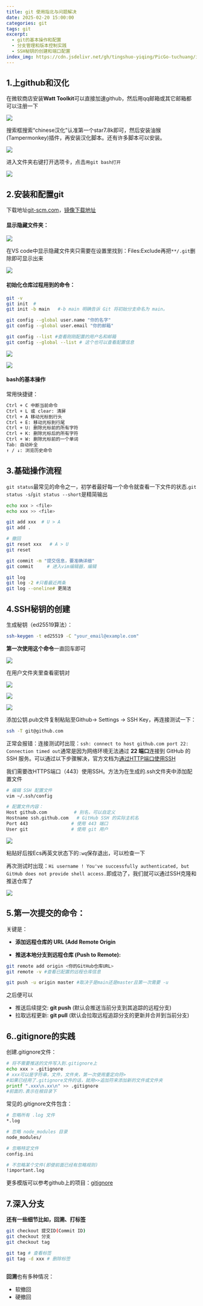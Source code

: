 ```yaml
---
title: git 使用指北与问题解决
date: 2025-02-20 15:00:00
categories: git
tags: git
excerpt: 
  - git的基本操作和配置
  - 分支管理和版本控制实践
  - SSH秘钥的创建和端口配置
index_img: https://cdn.jsdelivr.net/gh/tingshuo-yiqing/PicGo-tuchuang/img/QQ%E5%9B%BE%E7%89%8720241227171332(4).jpeg
---
```

## 1.上github和汉化

在微软商店安装**Watt Toolkit**可以直接加速github，然后用qq邮箱或其它邮箱都可以注册一下

![](https://cdn.jsdelivr.net/gh/tingshuo-yiqing/PicGo-tuchuang/img/20250219224935829.png)

搜索框搜索“chinese汉化”认准第一个star7.8k即可，然后安装油猴(Tampermonkey)插件，再安装汉化脚本。还有许多脚本可以安装。

![](https://cdn.jsdelivr.net/gh/tingshuo-yiqing/PicGo-tuchuang/img/20250219225253894.png)

进入文件夹右键打开选项卡，点击`用git bash打开`

![](https://cdn.jsdelivr.net/gh/tingshuo-yiqing/PicGo-tuchuang/img/20250220073842647.png)

## 2.安装和配置git

下载地址[git-scm.com](git-scm.com)，[镜像下载地址](https://registry.npmmirror.com/binary.html?path=git-for-windows/)

#### 显示隐藏文件夹：

![](https://cdn.jsdelivr.net/gh/tingshuo-yiqing/PicGo-tuchuang/img/20250219230110370.png)

在VS code中显示隐藏文件夹只需要在设置里找到：Files:Exclude再把`**/.git`删除即可显示出来

![](https://cdn.jsdelivr.net/gh/tingshuo-yiqing/PicGo-tuchuang/img/20250219231851407.png)

#### 初始化仓库过程用到的命令：

```bash
git -v
git init  #
git init -b main   #-b main 明确告诉 Git 将初始分支命名为 main。

git config --global user.name "你的名字"
git config --global user.email "你的邮箱"

git config --list #查看刚刚配置的用户名和邮箱
git config --global --list # 这个也可以查看配置信息
```

![](https://cdn.jsdelivr.net/gh/tingshuo-yiqing/PicGo-tuchuang/img/20250219232912375.png)

![](https://cdn.jsdelivr.net/gh/tingshuo-yiqing/PicGo-tuchuang/img/20250219232959200.png)

#### bash的基本操作

常用快捷键：

```bash
Ctrl + C 中断当前命令
Ctrl + L 或 clear: 清屏
Ctrl + A 移动光标到行头
Ctrl + E: 移动光标到行尾
Ctrl + U: 删除光标前的所有字符
Ctrl + K: 删除光标后的所有字符
Ctrl + W: 删除光标前的一个单词
Tab: 自动补全
↑ / ↓: 浏览历史命令
```

## 3.基础操作流程

`git status`最常见的命令之一，初学者最好每一个命令就查看一下文件的状态.`git status -s`/`git status --short`是精简输出

```bash
echo xxx > <file>
echo xxx >> <file>

git add xxx  # U > A
git add .

# 撤回
git reset xxx   # A > U
git reset

git commit -m "提交信息，要准确详细"
git commit     # 进入vim编辑器，编辑

git log 
git log -2 #只看最近两条
git log --oneline# 更简洁
```

## 4.SSH秘钥的创建

生成秘钥（ed25519算法）：

```bash
ssh-keygen -t ed25519 -C "your_email@example.com"  
```

**第一次使用这个命令**一直回车即可

![](https://cdn.jsdelivr.net/gh/tingshuo-yiqing/PicGo-tuchuang/img/20250220084432930.png)

在用户文件夹里查看密钥对

![](https://cdn.jsdelivr.net/gh/tingshuo-yiqing/PicGo-tuchuang/img/20250219152152312.png)

![](https://cdn.jsdelivr.net/gh/tingshuo-yiqing/PicGo-tuchuang/img/20250219152313294.png)

![](https://cdn.jsdelivr.net/gh/tingshuo-yiqing/PicGo-tuchuang/img/20250220084930823.png)

添加公钥.pub文件复制粘贴至Github→ Settings → SSH Key，再连接测试一下：

```bash
ssh -T git@github.com
```

正常会报错：连接测试时出现：`ssh: connect to host github.com port 22: Connection timed out`通常是因为网络环境无法通过 **22 端口**连接到 GitHub 的 SSH 服务。可以通过以下步骤解决，官方文档为[通过HTTP端口使用SSH](https://docs.github.com/en/authentication/troubleshooting-ssh/using-ssh-over-the-https-port)

我们需要改HTTPS端口（443）使用SSH。方法为在生成的.ssh文件夹中添加配置文件

```bash
# 编辑 SSH 配置文件
vim ~/.ssh/config

# 配置文件内容：
Host github.com          # 别名，可以自定义
Hostname ssh.github.com   # GitHub SSH 的实际主机名
Port 443                # 使用 443 端口
User git                # 使用 git 用户
```

![](https://cdn.jsdelivr.net/gh/tingshuo-yiqing/PicGo-tuchuang/img/20250220074831847.png)

粘贴好后按Ecs再英文状态下的`:wq`保存退出，可以检查一下

再次测试时出现：`Hi username ! You've successfully authenticated, but GitHub does not provide shell access.`即成功了，我们就可以通过SSH克隆和推送仓库了

![](https://cdn.jsdelivr.net/gh/tingshuo-yiqing/PicGo-tuchuang/img/20250220085232998.png)

## 5.第一次提交的命令：

关键是：

* **添加远程仓库的 URL (Add Remote Origin**

* **推送本地分支到远程仓库 (Push to Remote):**

```bash
git remote add origin <你的GitHub仓库URL>
git remote -v #查看已配置的远程仓库信息

git push -u origin master #取决于是main还是master且第一次需要 -u

```

之后便可以

- 推送后续提交: **git push** (默认会推送当前分支到其追踪的远程分支)
- 拉取远程更新: **git pull** (默认会拉取远程追踪分支的更新并合并到当前分支)

## 6..gitignore的实践

创建.gitignore文件：

```bash
# 将不需要推送的文件写入到.gitignore上
echo xxx > .gitignore
# xxx可以是字符串，文件，文件夹，第一次使用重定向符>
#如果已经用了.gitignore文件的话，就用>>追加符来添加新的文件或文件夹
printf ".xxx\n.xx\n" >> .gitignore
#前面的.表示在根目录下
```

常见的.gitignore文件包含：

```bash
# 忽略所有 .log 文件
*.log

# 忽略 node_modules 目录
node_modules/

# 忽略特定文件
config.ini

# 不忽略某个文件(即使前面已经有忽略规则)
!important.log
```

更多模版可以参考github上的项目：[gitignore](https://github.com/github/gitignore)

## 7.深入分支

**还有一些细节比如，回溯、打标签**

```bash
git checkout 提交ID(Commit ID)
git checkout 分支
git checkout tag

git tag # 查看标签
git tag -d xxx # 删除标签
 
```

**回溯**也有多种情况：

* 软撤回
* 硬撤回
